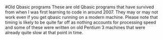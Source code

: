 #Old Qbasic programs
These are old Qbasic programs that have survived from when I was first learning to code in around 2007. They may or may not work even if you get qbasic running on a modern machine. Please note that timing is likely to be quite far off as nothing accounts for processing speed and some of these were written on old Pentium 3 machines that were already quite slow at that point in time.

